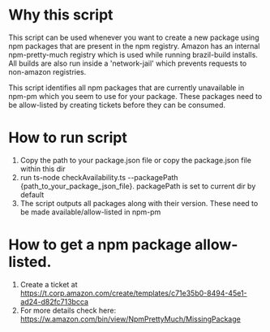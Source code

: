 # Why this script

This script can be used whenever you want to create a new package using npm packages that are present in the npm
registry. Amazon has an internal npm-pretty-much registry which is used while running brazil-build installs. 
All builds are also  run inside a 'network-jail' which prevents requests to non-amazon registries.

This script identifies all npm packages that are currently unavailable in npm-pm which you seem to use for your package.
These packages need to be allow-listed by creating tickets before they can be consumed.

# How to run script

1. Copy the path to your package.json file or copy the package.json file within this dir
2. run ts-node checkAvailability.ts --packagePath {path_to_your_package_json_file}. packagePath is set to current dir by default
3. The script outputs all packages along with their version. These need to be made available/allow-listed in npm-pm

# How to get a npm package allow-listed.

1. Create a ticket at https://t.corp.amazon.com/create/templates/c71e35b0-8494-45e1-ad24-d82fc713bcca
2. For more details check here: https://w.amazon.com/bin/view/NpmPrettyMuch/MissingPackage
